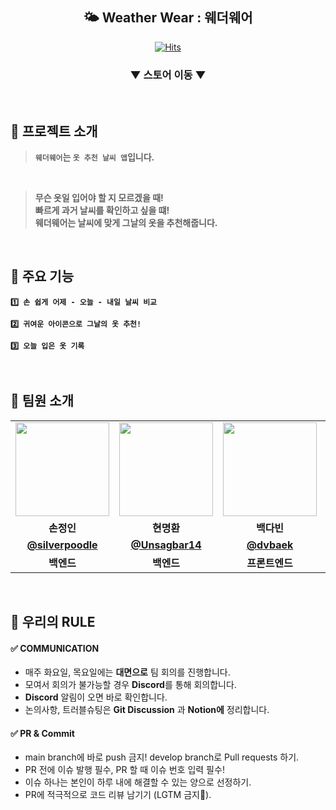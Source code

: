 <div align="center">
    

## 🌤 Weather Wear : 웨더웨어 

[![Hits](https://hits.seeyoufarm.com/api/count/incr/badge.svg?url=https%3A%2F%2Fgithub.com%2Fweatherfaity%2Fweatherwear-front&count_bg=%23FFA49F&title_bg=%23555555&icon=&icon_color=%23E7E7E7&title=views&edge_flat=false)](https://hits.seeyoufarm.com)

### ▼ 스토어 이동 ▼
<a href="https://naver.com">
<!-- <img width="250" alt="image" src="로고이미지"> -->
</a>
</div>

<br>

## 🌈 프로젝트 소개
> **`웨더웨어`는 `옷 추천 날씨 앱`입니다.**
<br>

> **무슨 옷일 입어야 할 지 모르겠을 때!**
> <br>
> **빠르게 과거 날씨를 확인하고 싶을 떄!**
> <br>
>**웨더웨어는 날씨에 맞게 그날의 옷을 추천해줍니다.**

<br>

## 🌈 주요 기능

**`1️⃣ 손 쉽게 어제 - 오늘 - 내일 날씨 비교`**

**`2️⃣ 귀여운 아이콘으로 그날의 옷 추천!`**

**`3️⃣ 오늘 입은 옷 기록`**

<br>

## 🌈 팀원 소개
<table>
  <tr>
    <td align="center"><a href="https://github.com/silverpoodle"><img src="https://avatars.githubusercontent.com/silverpoodle" width="150px;" alt="">
    <td align="center"><a href="https://github.com/Unsagbar14"><img src="https://avatars.githubusercontent.com/Unsagbar14" width="150px;" alt="">
    <td align="center"><a href="https://github.com/dvbaek"><img src="https://avatars.githubusercontent.com/dvbaek" width="150px;" alt="">
    <td align="center"><a href="https://github.com/j-jiu"><img src="https://avatars.githubusercontent.com/j-jiu" width="150px;" alt="">
  </tr>
  <tr>
    <td align="center"><strong>손정인</strong></td>
    <td align="center"><strong>현명환</strong></td>
    <td align="center"><strong>백다빈</strong></td>
    <td align="center"><strong>장지우</strong></td>
  </tr>
    <tr>
    <td align="center"><a href="https://github.com/silverpoodle"><b>@silverpoodle</b></td>
    <td align="center"><a href="https://github.com/Subak-Uncle"><b>@Unsagbar14</b></td>
    <td align="center"><a href="https://github.com/dvbaek"><b>@dvbaek</b></td>
    <td align="center"><a href="https://github.com/j-jiu"><b>@j-jiu</b></td>
  </tr>
    <tr>
    <td align="center"><strong>백엔드</strong></td>
    <td align="center"><strong>백엔드</strong></td>
    <td align="center"><strong>프론트엔드</strong></td>
    <td align="center"><strong>프론트엔드</strong></td>    
  </tr>
</table>

<br>


## 🌈 우리의 RULE
#### ✅ COMMUNICATION
- 매주 화요일, 목요일에는 **대면으로** 팀 회의를 진행합니다.
- 모여서 회의가 불가능할 경우 **Discord**를 통해 회의합니다.
- **Discord** 알림이 오면 바로 확인합니다.
- 논의사항, 트러블슈팅은 **Git Discussion** 과 **Notion에** 정리합니다.


#### ✅ **PR & Commit**
- main branch에 바로 push 금지! develop branch로 Pull requests 하기.
- PR 전에 이슈 발행 필수, PR 할 때 이슈 번호 입력 필수!
- 이슈 하나는 본인이 하루 내에 해결할 수 있는 양으로 선정하기.
- PR에 적극적으로 코드 리뷰 남기기 (LGTM 금지🙅).


